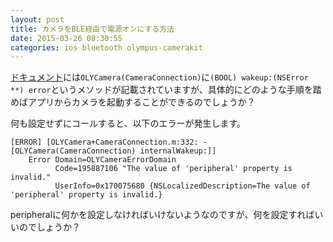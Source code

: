 ```yaml
---
layout: post
title: カメラをBLE経由で電源オンにする方法
date: 2015-03-26 08:30:55
categories: ios bluetooth olympus-camerakit
---
```

<!-- {% raw %} -->
<p><a href="https://opc.olympus-imaging.com/sdkdocs/data/apirefiOS/category_o_l_y_camera_07_camera_connection_08.html#a87d920903e73ccd031a704310a5157dd" rel="nofollow">ドキュメント</a>には<code>OLYCamera(CameraConnection)</code>に<code>(BOOL) wakeup:(NSError **) error</code>というメソッドが記載されていますが、具体的にどのような手順を踏めばアプリからカメラを起動することができるのでしょうか？</p>

<p>何も設定せずにコールすると、以下のエラーが発生します。</p>

<pre><code>[ERROR] [OLYCamera+CameraConnection.m:332: -[OLYCamera(CameraConnection) internalWakeup:]]
    Error Domain=OLYCameraErrorDomain
          Code=195887106 "The value of 'peripheral' property is invalid."
          UserInfo=0x170075680 {NSLocalizedDescription=The value of 'peripheral' property is invalid.}
</code></pre>

<p>peripheralに何かを設定しなければいけないようなのですが、何を設定すればいいのでしょうか？</p>
<!-- {% endraw %} -->
